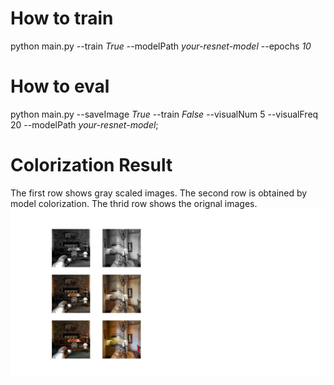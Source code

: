 # How to train
python main.py --train *True* --modelPath *your-resnet-model* --epochs *10* 
# How to eval
python main.py --saveImage *True* --train *False* --visualNum 5 --visualFreq 20 --modelPath *your-resnet-model*;
# Colorization Result
The first row shows gray scaled images. The second row is obtained by model colorization. The thrid row shows the orignal images.
![Result1](https://github.com/zhengtr/Deep_learning_sys/blob/main/fintune/colorization_1652408008.7100573.png)
